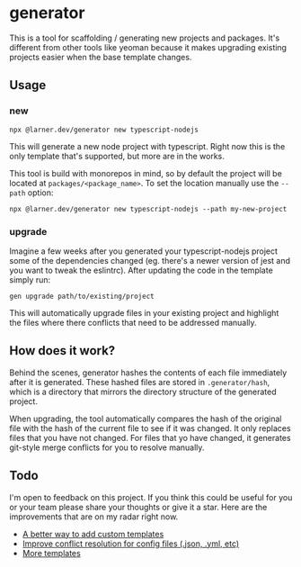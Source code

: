 # generator

This is a tool for scaffolding / generating new projects and packages. It's different from other tools like yeoman because it makes upgrading existing projects easier when the base template changes.

## Usage

### new

`npx @larner.dev/generator new typescript-nodejs`

This will generate a new node project with typescript. Right now this is the only template that's supported, but more are in the works.

This tool is build with monorepos in mind, so by default the project will be located at `packages/<package_name>`. To set the location manually use the `--path` option:

`npx @larner.dev/generator new typescript-nodejs --path my-new-project`

### upgrade

Imagine a few weeks after you generated your typescript-nodejs project some of the dependencies changed (eg. there's a newer version of jest and you want to tweak the eslintrc). After updating the code in the template simply run:

`gen upgrade path/to/existing/project`

This will automatically upgrade files in your existing project and highlight the files where there conflicts that need to be addressed manually.

## How does it work?

Behind the scenes, generator hashes the contents of each file immediately after it is generated. These hashed files are stored in `.generator/hash`, which is a directory that mirrors the directory structure of the generated project.

When upgrading, the tool automatically compares the hash of the original file with the hash of the current file to see if it was changed. It only replaces files that you have not changed. For files that yo have changed, it generates git-style merge conflicts for you to resolve manually.

## Todo

I'm open to feedback on this project. If you think this could be useful for you or your team please share your thoughts or give it a star. Here are the improvements that are on my radar right now.

- [A better way to add custom templates](https://github.com/larner-dev/generator/issues/1)
- [Improve conflict resolution for config files (.json, .yml, etc)](https://github.com/larner-dev/generator/issues/2)
- [More templates](https://github.com/larner-dev/generator/issues/3)
